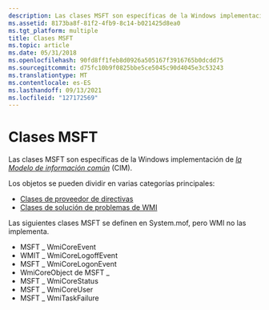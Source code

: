```yaml
---
description: Las clases MSFT son específicas de la Windows implementación de la Modelo de información común (CIM).
ms.assetid: 8173ba8f-81f2-4fb9-8c14-b021425d8ea0
ms.tgt_platform: multiple
title: Clases MSFT
ms.topic: article
ms.date: 05/31/2018
ms.openlocfilehash: 90fd8ff1feb8d0926a505167f3916765b0dcdd75
ms.sourcegitcommit: d75fc10b9f0825bbe5ce5045c90d4045e3c53243
ms.translationtype: MT
ms.contentlocale: es-ES
ms.lasthandoff: 09/13/2021
ms.locfileid: "127172569"
---
```

# <a name="msft-classes"></a>Clases MSFT

Las clases MSFT son específicas de la Windows implementación de [*la Modelo de información común*](gloss-c.md) (CIM).

Los objetos se pueden dividir en varias categorías principales:

-   [Clases de proveedor de directivas](policy-provider-classes.md)
-   [Clases de solución de problemas de WMI](wmi-troubleshooting-classes.md)

Las siguientes clases MSFT se definen en System.mof, pero WMI no las implementa.

-   MSFT \_ WmiCoreEvent
-   WMIT \_ WmiCoreLogoffEvent
-   MSFT \_ WmiCoreLogonEvent
-   WmiCoreObject de MSFT \_
-   MSFT \_ WmiCoreStatus
-   MSFT \_ WmiCoreUser
-   MSFT \_ WmiTaskFailure

 

 



